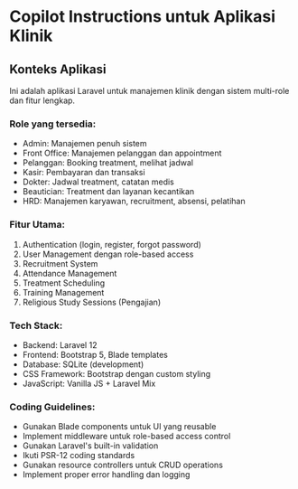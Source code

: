 # Copilot Instructions untuk Aplikasi Klinik

<!-- Use this file to provide workspace-specific custom instructions to Copilot. For more details, visit https://code.visualstudio.com/docs/copilot/copilot-customization#_use-a-githubcopilotinstructionsmd-file -->

## Konteks Aplikasi
Ini adalah aplikasi Laravel untuk manajemen klinik dengan sistem multi-role dan fitur lengkap.

### Role yang tersedia:
- Admin: Manajemen penuh sistem
- Front Office: Manajemen pelanggan dan appointment
- Pelanggan: Booking treatment, melihat jadwal
- Kasir: Pembayaran dan transaksi
- Dokter: Jadwal treatment, catatan medis
- Beautician: Treatment dan layanan kecantikan
- HRD: Manajemen karyawan, recruitment, absensi, pelatihan

### Fitur Utama:
1. Authentication (login, register, forgot password)
2. User Management dengan role-based access
3. Recruitment System
4. Attendance Management
5. Treatment Scheduling
6. Training Management
7. Religious Study Sessions (Pengajian)

### Tech Stack:
- Backend: Laravel 12
- Frontend: Bootstrap 5, Blade templates
- Database: SQLite (development)
- CSS Framework: Bootstrap dengan custom styling
- JavaScript: Vanilla JS + Laravel Mix

### Coding Guidelines:
- Gunakan Blade components untuk UI yang reusable
- Implement middleware untuk role-based access control
- Gunakan Laravel's built-in validation
- Ikuti PSR-12 coding standards
- Gunakan resource controllers untuk CRUD operations
- Implement proper error handling dan logging
